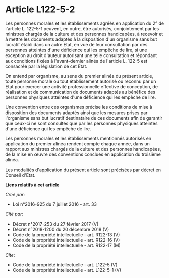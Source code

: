 # Article L122-5-2

Les personnes morales et les établissements agréés en application du 2° de l'article L. 122-5-1 peuvent, en outre, être
autorisés, conjointement par les ministres chargés de la culture et des personnes handicapées, à recevoir et à mettre les
documents adaptés à la disposition d'un organisme sans but lucratif établi dans un autre Etat, en vue de leur consultation
par des personnes atteintes d'une déficience qui les empêche de lire, si une exception au droit d'auteur autorisant une telle
consultation et répondant aux conditions fixées à l'avant-dernier alinéa de l'article L. 122-5 est consacrée par la
législation de cet Etat. 

On entend par organisme, au sens du premier alinéa du présent article, toute personne morale ou tout établissement autorisé
ou reconnu par un Etat pour exercer une activité professionnelle effective de conception, de réalisation et de communication
de documents adaptés au bénéfice des personnes physiques atteintes d'une déficience qui les empêche de lire. 

Une convention entre ces organismes précise les conditions de mise à disposition des documents adaptés ainsi que les mesures
prises par l'organisme sans but lucratif destinataire de ces documents afin de garantir que ceux-ci ne sont consultés que par
les personnes physiques atteintes d'une déficience qui les empêche de lire. 

Les personnes morales et les établissements mentionnés autorisés en application du premier alinéa rendent compte chaque
année, dans un rapport aux ministres chargés de la culture et des personnes handicapées, de la mise en œuvre des conventions
conclues en application du troisième alinéa. 

Les modalités d'application du présent article sont précisées par décret en Conseil d'Etat.

**Liens relatifs à cet article**

_Créé par_:

  - Loi n°2016-925 du 7 juillet 2016 - art. 33

_Cité par_:

  - Décret n°2017-253 du 27 février 2017 (V)
  - Décret n°2018-1200 du 20 décembre 2018 (V)
  - Code de la propriété intellectuelle - art. R122-13 (V)
  - Code de la propriété intellectuelle - art. R122-16 (V)
  - Code de la propriété intellectuelle - art. R122-17 (M)

_Cite_:

  - Code de la propriété intellectuelle - art. L122-5 (V)
  - Code de la propriété intellectuelle - art. L122-5-1 (V)
